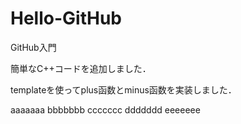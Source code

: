 # Hello-GitHub
GitHub入門


簡単なC++コードを追加しました．

templateを使ってplus函数とminus函数を実装しました．


aaaaaaa
bbbbbbb
ccccccc
ddddddd
eeeeeee
